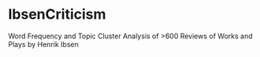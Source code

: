 # IbsenCriticism
Word Frequency and Topic Cluster Analysis of >600 Reviews of Works and Plays by Henrik Ibsen
